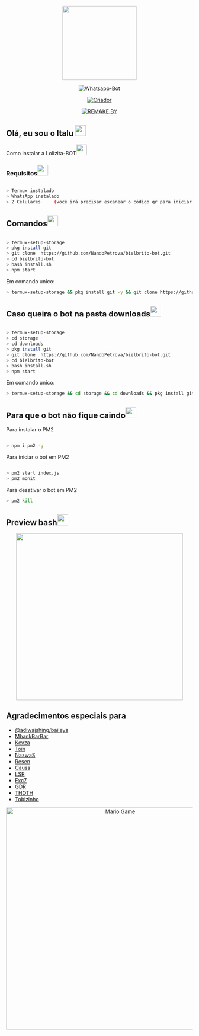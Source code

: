 <p align="center">
<img src="https://is3-ssl.mzstatic.com/image/thumb/Music114/v4/46/4c/14/464c1490-1ae1-d93f-fa13-278d56806f6a/artwork.jpg/400x400cc.jpg" height="200"/>
</p>
<p align="center">
<a href="#"><img title="Whatsapp-Bot" src="https://img.shields.io/badge/Whatsapp--Bot Para Termux-black?colorA=red&style=for-the-badge"></a>
</p>
<p align="center">
<a href="https://github.com/tobizinho"><img title="Criador" src="https://img.shields.io/badge/Criador-Tobi-cyan.svg?style=for-the-badge&logo=github"></a>
</p>
<p align="center">
<a href="https://github.com/italuH"><img title="REMAKE BY" src="https://img.shields.io/badge/REMAKE BY ITALUH-magenta?colorA=red&style=for-the-badge"></a>
</p>



## Olá, eu sou o Italu <img src="https://github.com/TheDudeThatCode/TheDudeThatCode/blob/master/Assets/Hi.gif" width="29px">


<summary>Como instalar a Lolizita-BOT<img src="https://github.com/TheDudeThatCode/TheDudeThatCode/blob/master/Assets/hmm.gif" width="29px"></summary>

### Requisitos<img src="https://github.com/TheDudeThatCode/TheDudeThatCode/blob/master/Assets/powerup.gif" width="29px">

```bash

> Termux instalado
> WhatsApp instalado
> 2 Celulares     (você irá precisar escanear o código qr para iniciar a Lolizita-BOT)

```

## Comandos<img src="https://github.com/TheDudeThatCode/TheDudeThatCode/blob/master/Assets/Mario_Hello_Big.gif" width="29px">

```bash

> termux-setup-storage     
> pkg install git     
> git clone  https://github.com/NandoPetrova/bielbrito-bot.git
> cd bielbrito-bot    
> bash install.sh     
> npm start
```

Em comando unico:
```bash
> termux-setup-storage && pkg install git -y && git clone https://github.com/NandoPetrova/bielbrito-bot.git && cd nandobrito-bot && bash install.sh && npm start

```
## Caso queira o bot na pasta downloads<img src="https://github.com/TheDudeThatCode/TheDudeThatCode/blob/master/Assets/Earth.gif" width="29px">

```bash

> termux-setup-storage 
> cd storage
> cd downloads
> pkg install git     
> git clone  https://github.com/NandoPetrova/bielbrito-bot.git
> cd bielbrito-bot  
> bash install.sh     
> npm start
```
Em comando unico:
```bash
> termux-setup-storage && cd storage && cd downloads && pkg install git -y && git clone https://github.com/italuH/Lolizita-BOT && cd Lolizita-BOT && bash install.sh && npm start

```

## Para que o bot não fique caindo<img src="https://github.com/TheDudeThatCode/TheDudeThatCode/blob/master/Assets/Developer.gif" width="29px">

Para instalar o PM2
```bash

> npm i pm2 -g  
```  

Para iniciar o bot em PM2
```bash 

> pm2 start index.js  
> pm2 monit    
```

Para desativar o bot em PM2
```bash
> pm2 kill    
```

## Preview bash<img src="https://github.com/TheDudeThatCode/TheDudeThatCode/blob/master/Assets/gandalf_parrot.gif" width="29px">
<p align="center">
  
<img src="https://raw.githubusercontent.com/italuH/Tiringa-BOT/main/ezgif-6-59ef6c9dcafd.gif" width="450">
  
<p align="center">
  
## Agradecimentos especiais para

- [@adiwajshing/baileys](https://github.com/adiwajshing/Baileys) 
- [MhankBarBar](https://github.com/mhankbarbar)
- [Kevza](https://github.com/kevzka)
- [Toin](https://github.com/ToinNetuh)
- [NazwaS](https://github.com/NazwaS)
- [Resen](https://github.com/Resen22194)
- [Causs](https://github.com/Admcauss-alt)
- [LSR](https://github.com/xMISTICx)
- [Fxc7](https://github.com/Fxc7)
- [GDR](https://github.com/viniciusgdr)
- [THOTH](https://github.com/thothdeus)
- [Tobizinho](https://github.com/tobizinho)

<p align="center">
<img src="https://github.com/TheDudeThatCode/TheDudeThatCode/blob/master/Assets/Mario_Gameplay.gif" alt="Mario Game" width="600" />
<p align="center">




